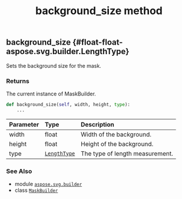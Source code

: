 ﻿---
title: background_size method
second_title: Aspose.SVG for Python via .NET API References
description: 
type: docs
weight: 20
url: /python-net/aspose.svg.builder/maskbuilder/background_size/
is_root: false
---

## background_size {#float-float-aspose.svg.builder.LengthType}

Sets the background size for the mask.


### Returns 


The current instance of MaskBuilder.


```python
def background_size(self, width, height, type):
    ...
```


| Parameter | Type | Description |
| :- | :- | :- |
| width | float | Width of the background. |
| height | float | Height of the background. |
| type | [`LengthType`](/svg/python-net/aspose.svg.builder/lengthtype) | The type of length measurement. |



### See Also
* module [`aspose.svg.builder`](../../)
* class [`MaskBuilder`](/svg/python-net/aspose.svg.builder/maskbuilder)

